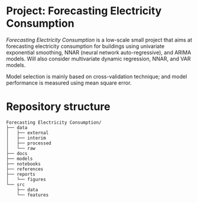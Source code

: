 # Project: Forecasting Electricity Consumption
_Forecasting Electricity Consumption_ is a low-scale small project that aims at forecasting electricity consumption for buildings
using univariate exponential smoothing, NNAR (neural network auto-regressive), and ARIMA models. Will also consider multivariate
dynamic regression, NNAR, and VAR models.

Model selection is mainly based on cross-validation technique; and model performance is measured using mean square error.

# Repository structure

```
Forecasting Electricity Consumption/
├── data
│   ├── external
│   ├── interim
│   ├── processed
│   └── raw
├── docs
├── models
├── notebooks
├── references
├── reports
│   └── figures
└── src
    ├── data
    └── features
```
